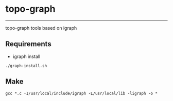 # topo-graph
--------
topo-graph tools based on igraph

## Requirements
- igraph install
```
./graph-install.sh
```

## Make
```
gcc *.c -I/usr/local/include/igraph -L/usr/local/lib -ligraph -o *
```
